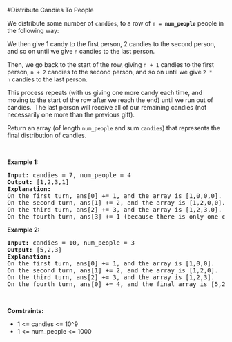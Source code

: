 #Distribute Candies To People
<p>We distribute some number of <code>candies</code>, to a row of <strong><code>n = num_people</code></strong> people in the following way:</p>
<p>We then give 1 candy to the first person, 2 candies to the second person, and so on until we give <code>n</code> candies to the last person.</p>
<p>Then, we go back to the start of the row, giving <code>n + 1</code> candies to the first person, <code>n + 2</code> candies to the second person, and so on until we give <code>2 * n</code> candies to the last person.</p>
<p>This process repeats (with us giving one more candy each time, and moving to the start of the row after we reach the end) until we run out of candies.  The last person will receive all of our remaining candies (not necessarily one more than the previous gift).</p>
<p>Return an array (of length <code>num_people</code> and sum <code>candies</code>) that represents the final distribution of candies.</p>
<p> </p>
<p><strong class="example">Example 1:</strong></p>
<pre><strong>Input:</strong> candies = 7, num_people = 4
<strong>Output:</strong> [1,2,3,1]
<strong>Explanation:</strong>
On the first turn, ans[0] += 1, and the array is [1,0,0,0].
On the second turn, ans[1] += 2, and the array is [1,2,0,0].
On the third turn, ans[2] += 3, and the array is [1,2,3,0].
On the fourth turn, ans[3] += 1 (because there is only one candy left), and the final array is [1,2,3,1].
</pre>
<p><strong class="example">Example 2:</strong></p>
<pre><strong>Input:</strong> candies = 10, num_people = 3
<strong>Output:</strong> [5,2,3]
<strong>Explanation: </strong>
On the first turn, ans[0] += 1, and the array is [1,0,0].
On the second turn, ans[1] += 2, and the array is [1,2,0].
On the third turn, ans[2] += 3, and the array is [1,2,3].
On the fourth turn, ans[0] += 4, and the final array is [5,2,3].
</pre>
<p> </p>
<p><strong>Constraints:</strong></p>
<ul>
<li>1 &lt;= candies &lt;= 10^9</li>
<li>1 &lt;= num_people &lt;= 1000</li>
</ul>
